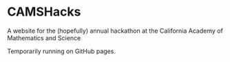 # CAMSHacks
A website for the (hopefully) annual hackathon at the California Academy of Mathematics and Science

Temporarily running on GitHub pages.

